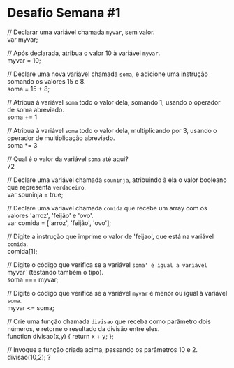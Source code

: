 # Desafio Semana #1


// Declarar uma variável chamada `myvar`, sem valor. </br>
var myvar;

// Após declarada, atribua o valor 10 à variável `myvar`. </br>
myvar = 10;

// Declare uma nova variável chamada `soma`, e adicione uma instrução somando os valores 15 e 8. </br>
soma = 15 + 8;

// Atribua à variável `soma` todo o valor dela, somando 1, usando o operador de soma abreviado. </br>
soma += 1

// Atribua à variável `soma` todo o valor dela, multiplicando por 3, usando o operador de multiplicação abreviado. </br>
soma *= 3

// Qual é o valor da variável `soma` até aqui? </br>
72

// Declare uma variável chamada `souninja`, atribuindo à ela o valor booleano que representa `verdadeiro`. </br>
var souninja = true;

// Declare uma variável chamada `comida` que recebe um array com os valores 'arroz', 'feijão' e 'ovo'. </br>
var comida = ['arroz', 'feijão', 'ovo'];

// Digite a instrução que imprime o valor de 'feijao', que está na variável `comida`. </br>
comida[1];

// Digite o código que verifica se a variável `soma' é igual a variável `myvar` (testando também o tipo). </br>
soma === myvar;

// Digite o código que verifica se a variável `myvar` é menor ou igual à variável `soma`. </br>
myvar <= soma;

// Crie uma função chamada `divisao` que receba como parâmetro dois números, e retorne o resultado da divisão entre eles. </br>
function divisao(x,y) {
return x + y;
};

// Invoque a função criada acima, passando os parâmetros 10 e 2. </br>
divisao(10,2);
?
```

